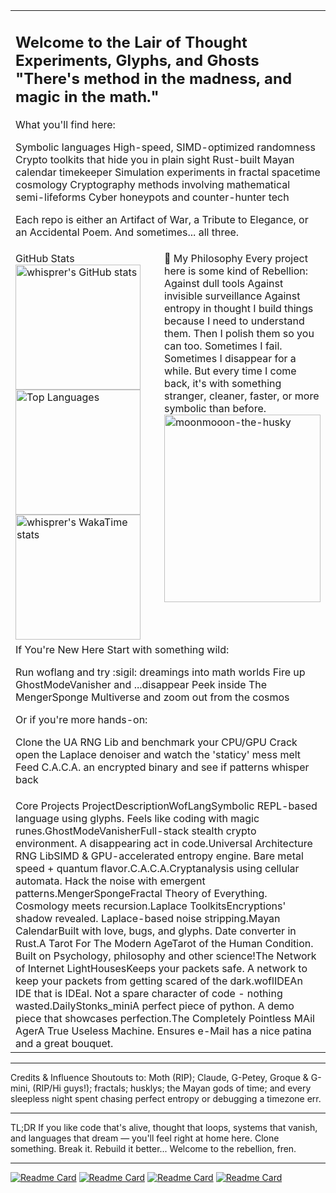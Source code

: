 <table>
<tr>
<td colspan="2">
<h2>Welcome to the Lair of Thought Experiments, Glyphs, and Ghosts
"There's method in the madness, and magic in the math."</h2>
What you'll find here:

Symbolic languages
High-speed, SIMD-optimized randomness
Crypto toolkits that hide you in plain sight
Rust-built Mayan calendar timekeeper
Simulation experiments in fractal spacetime cosmology
Cryptography methods involving mathematical semi-lifeforms
Cyber honeypots and counter-hunter tech

Each repo is either an Artifact of War, a Tribute to Elegance, or an Accidental Poem. And sometimes... all three.
</td>
</tr>
<tr>
<td width="50%" valign="top">
GitHub Stats
<a href="https://github.com/whisprer/github-readme-stats">
  <img height="200" src="https://github-readme-stats.vercel.app/api?username=whisprer&show_icons=true&theme=tokyonight&bg_color=00000000&hide_border=true" alt="whisprer's GitHub stats" />
</a>
<a href="https://github.com/whisprer/github-readme-stats">
  <img height="200" src="https://github-readme-stats.vercel.app/api/top-langs/?username=whisprer&exclude_repo=whisprer.github.io,Custom_Stock_screener,whatiswe.github,desktop-tutorial,server_stuff,Medium-Posts,rtc-Jsonifier,github-readme-stats&show_owner=true&hide=powershell,shell&theme=tokyonight&bg_color=00000000&layout=compact&hide_border=true" alt="Top Languages" />
</a>
<a href="https://github.com/whisprer/github-readme-stats">
  <img height="200" src="https://github-readme-stats.vercel.app/api/wakatime?username=whisprer&theme=tokyonight&bg_color=00000000&layout=compact&hide_border=true" alt="whisprer's WakaTime stats" />
</a>
</td>
<td width="50%" valign="top">
🐺 My Philosophy
Every project here is some kind of Rebellion:
Against dull tools
Against invisible surveillance
Against entropy in thought
I build things because I need to understand them. Then I polish them so you can too.
Sometimes I fail. Sometimes I disappear for a while. But every time I come back, it's with something stranger, cleaner, faster, or more symbolic than before.
<br>
<img src="https://i.pinimg.com/736x/b0/e8/16/b0e8162a23848c215f14d377f146f788.jpg" alt="moonmooon-the-husky" width="250" height="300">
</td>
</tr>
<tr>
<td colspan="2">
If You're New Here
Start with something wild:

Run woflang and try :sigil: dreamings into math worlds
Fire up GhostModeVanisher and ...disappear
Peek inside The MengerSponge Multiverse and zoom out from the cosmos

Or if you're more hands-on:

Clone the UA RNG Lib and benchmark your CPU/GPU
Crack open the Laplace denoiser and watch the 'staticy' mess melt
Feed C.A.C.A. an encrypted binary and see if patterns whisper back

</td>
</tr>
<tr>
<td colspan="2">
Core Projects
ProjectDescriptionWofLangSymbolic REPL-based language using glyphs. Feels like coding with magic runes.GhostModeVanisherFull-stack stealth crypto environment. A disappearing act in code.Universal Architecture RNG LibSIMD & GPU-accelerated entropy engine. Bare metal speed + quantum flavor.C.A.C.A.Cryptanalysis using cellular automata. Hack the noise with emergent patterns.MengerSpongeFractal Theory of Everything. Cosmology meets recursion.Laplace ToolkitsEncryptions' shadow revealed. Laplace-based noise stripping.Mayan CalendarBuilt with love, bugs, and glyphs. Date converter in Rust.A Tarot For The Modern AgeTarot of the Human Condition. Built on Psychology, philosophy and other science!The Network of Internet LightHousesKeeps your packets safe. A network to keep your packets from getting scared of the dark.woflIDEAn IDE that is IDEal. Not a spare character of code - nothing wasted.DailyStonks_miniA perfect piece of python. A demo piece that showcases perfection.The Completely Pointless MAil AgerA True Useless Machine. Ensures e-Mail has a nice patina and a great bouquet.
</td>
</tr>
</table>

---

Credits & Influence
Shoutouts to: Moth (RIP); Claude, G-Petey, Groque & G-mini, (RIP/Hi guys!); fractals; husklys; the Mayan gods of time; and every sleepless night spent chasing perfect entropy or debugging a timezone err.

---

TL;DR
If you like code that's alive, thought that loops, systems that vanish, and languages that dream — you'll feel right at home here.
Clone something. Break it. Rebuild it better... Welcome to the rebellion, fren.

---

[![Readme Card](https://github-readme-stats.vercel.app/api/pin/?username=whisprer&theme=tokyonight&bg_color=00000000&layout=compact&hide_border=true&repo=proc-wolf)](https://github.com/whisprer/proc-wolf) [![Readme Card](https://github-readme-stats.vercel.app/api/pin/?username=whispr-dev&theme=tokyonight&bg_color=00000000&layout=compact&hide_border=true&repo=a_tarot_for_the_modern_age)](https://github.com/whispr-dev/a_tarot_for_the_modern_age) [![Readme Card](https://github-readme-stats.vercel.app/api/pin/?username=whisprer&theme=tokyonight&bg_color=00000000&layout=compact&hide_border=true&repo=benchmark)](https://github.com/whisprer/benchmark) [![Readme Card](https://github-readme-stats.vercel.app/api/pin/?username=whispr-dev&theme=tokyonight&bg_color=00000000&layout=compact&hide_border=true&repo=The-Litehaus-Network)](https://github.com/whispr-dev/The-Litehaus-Network)
